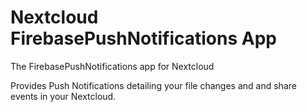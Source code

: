 # Nextcloud FirebasePushNotifications App

The FirebasePushNotifications app for Nextcloud

Provides Push Notifications detailing your file changes and and share events in your Nextcloud.
